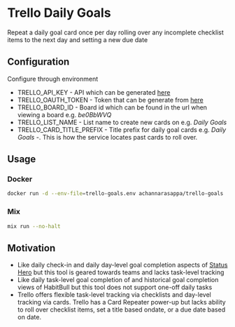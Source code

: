 # Trello Daily Goals

Repeat a daily goal card once per day rolling over any incomplete checklist items to the next day and setting a new due date

## Configuration
Configure through environment
* TRELLO_API_KEY - API which can be generated [here](https://trello.com/app-key)
* TRELLO_OAUTH_TOKEN - Token that can be generate from [here](https://trello.com/1/authorize?expiration=never&scope=read,write,account&response_type=token&name=Server%20Token&key=11d819814ecab06772546fd5f37b992a)
* TRELLO_BOARD_ID - Board id which can be found in the url when viewing a board e.g. _be0BbWVQ_
* TRELLO_LIST_NAME - List name to create new cards on e.g. _Daily Goals_
* TRELLO_CARD_TITLE_PREFIX - Title prefix for daily goal cards e.g. _Daily Goals -_. This is how the service locates past cards to roll over.

## Usage
### Docker
```sh
docker run -d --env-file=trello-goals.env achannarasappa/trello-goals
```
### Mix
```sh
mix run --no-halt
```

## Motivation
- Like daily check-in and daily day-level goal completion aspects of [Status Hero](https://statushero.com/) but this tool is geared towards teams and lacks task-level tracking
- Like daily task-level goal completion of and historical goal completion views of HabitBull but this tool does not support one-off daily tasks
- Trello offers flexible task-level tracking via checklists and day-level tracking via cards. Trello has a Card Repeater power-up but lacks ability to roll over checklist items, set a title based ondate, or a due date based on date.

